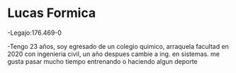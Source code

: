 # Lucas Formica

-Legajo:176.469-0

-Tengo 23 años, soy egresado de un colegio quimico, arraquela facultad en 2020 con ingenieria civil, un año despues cambie a ing. en sistemas.
me gusta pasar mucho tiempo entrenando o haciendo algun deporte 
